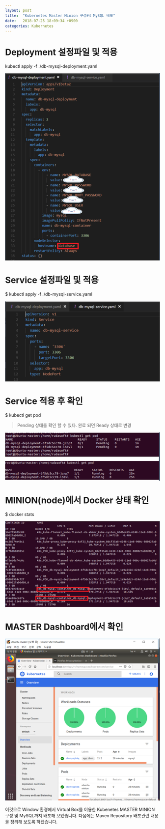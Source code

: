 ```yaml
---
layout: post
title:  "Kubernetes Master Minion 구성#4 MySQL 배포"
date:   2018-07-25 18:09:34 +0900
categories: Kubernetes
---
```

# Deployment 설정파일 및 적용

kubectl apply -f ./db-mysql-deployment.yaml

![Deployment 설정파일](/assets/img/apply1.PNG)

# Service 설정파일 및 적용

$ kubectl apply -f ./db-mysql-service.yaml

![Service 설정파일](/assets/img/apply2.PNG)

# Service 적용 후 확인 

$ kubectl get pod

> Pending 상태를 확인 할 수 있다. 완료 되면 Ready 상태로 변경

![상태확인](/assets/img/apply3.PNG)

# MINION(node)에서 Docker 상태 확인 
$ docker stats

![Docker 상태확인](/assets/img/apply4.PNG)

# MASTER Dashboard에서 확인
![MASTER Dashboard](/assets/img/apply5.PNG)

이것으로 Window 환경에서 Virtual Box를 이용한 Kubenetes MASTER MINION 구성 및 MySQL까지 배포해 보았습니다.
다음에는 Maven Repository 배포관련 내용을 정리해 보도록 하겠습니다.
